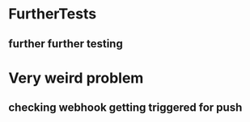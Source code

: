 # FurtherTests
## further further testing 
# Very weird problem
## checking webhook getting triggered for push
